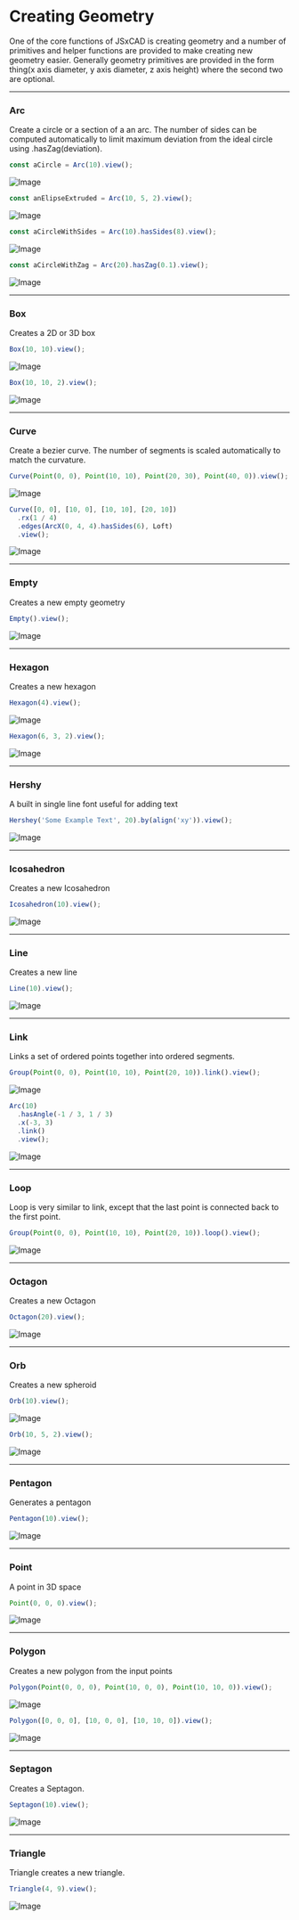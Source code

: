 # Creating Geometry
One of the core functions of JSxCAD is creating geometry and a number of primitives and helper functions are provided to make creating new geometry easier. Generally geometry primitives are provided in the form thing(x axis diameter, y axis diameter, z axis height) where the second two are optional.

---
### Arc
Create a circle or a section of a an arc. The number of sides can be computed automatically to limit maximum deviation from the ideal circle using .hasZag(deviation).

```JavaScript
const aCircle = Arc(10).view();
```

![Image](creating_geometry.md.0.png)

```JavaScript
const anElipseExtruded = Arc(10, 5, 2).view();
```

![Image](creating_geometry.md.1.png)

```JavaScript
const aCircleWithSides = Arc(10).hasSides(8).view();
```

![Image](creating_geometry.md.2.png)

```JavaScript
const aCircleWithZag = Arc(20).hasZag(0.1).view();
```

![Image](creating_geometry.md.3.png)

---
### Box
Creates a 2D or 3D box

```JavaScript
Box(10, 10).view();
```

![Image](creating_geometry.md.4.png)

```JavaScript
Box(10, 10, 2).view();
```

![Image](creating_geometry.md.5.png)

---
### Curve
Create a bezier curve. The number of segments is scaled automatically to match the curvature.

```JavaScript
Curve(Point(0, 0), Point(10, 10), Point(20, 30), Point(40, 0)).view();
```

![Image](creating_geometry.md.6.png)

```JavaScript
Curve([0, 0], [10, 0], [10, 10], [20, 10])
  .rx(1 / 4)
  .edges(ArcX(0, 4, 4).hasSides(6), Loft)
  .view();
```

![Image](creating_geometry.md.7.png)

---
### Empty
Creates a new empty geometry

```JavaScript
Empty().view();
```

![Image](creating_geometry.md.8.png)

---
### Hexagon
Creates a new hexagon

```JavaScript
Hexagon(4).view();
```

![Image](creating_geometry.md.9.png)

```JavaScript
Hexagon(6, 3, 2).view();
```

![Image](creating_geometry.md.10.png)

---
### Hershy
A built in single line font useful for adding text

```JavaScript
Hershey('Some Example Text', 20).by(align('xy')).view();
```

![Image](creating_geometry.md.11.png)

---
### Icosahedron
Creates a new Icosahedron

```JavaScript
Icosahedron(10).view();
```

![Image](creating_geometry.md.12.png)

---
### Line
Creates a new line

```JavaScript
Line(10).view();
```

![Image](creating_geometry.md.13.png)

---
### Link
Links a set of ordered points together into ordered segments.

```JavaScript
Group(Point(0, 0), Point(10, 10), Point(20, 10)).link().view();
```

![Image](creating_geometry.md.14.png)

```JavaScript
Arc(10)
  .hasAngle(-1 / 3, 1 / 3)
  .x(-3, 3)
  .link()
  .view();
```

![Image](creating_geometry.md.15.png)

---
### Loop
Loop is very similar to link, except that the last point is connected back to the first point.

```JavaScript
Group(Point(0, 0), Point(10, 10), Point(20, 10)).loop().view();
```

![Image](creating_geometry.md.16.png)

---
### Octagon
Creates a new Octagon

```JavaScript
Octagon(20).view();
```

![Image](creating_geometry.md.17.png)

---
### Orb
Creates a new spheroid

```JavaScript
Orb(10).view();
```

![Image](creating_geometry.md.18.png)

```JavaScript
Orb(10, 5, 2).view();
```

![Image](creating_geometry.md.19.png)

---
### Pentagon
Generates a pentagon

```JavaScript
Pentagon(10).view();
```

![Image](creating_geometry.md.20.png)

---
### Point
A point in 3D space

```JavaScript
Point(0, 0, 0).view();
```

![Image](creating_geometry.md.21.png)

---
### Polygon
Creates a new polygon from the input points

```JavaScript
Polygon(Point(0, 0, 0), Point(10, 0, 0), Point(10, 10, 0)).view();
```

![Image](creating_geometry.md.22.png)

```JavaScript
Polygon([0, 0, 0], [10, 0, 0], [10, 10, 0]).view();
```

![Image](creating_geometry.md.23.png)

---
### Septagon
Creates a Septagon.

```JavaScript
Septagon(10).view();
```

![Image](creating_geometry.md.24.png)

---
### Triangle
Triangle creates a new triangle.

```JavaScript
Triangle(4, 9).view();
```

![Image](creating_geometry.md.25.png)
